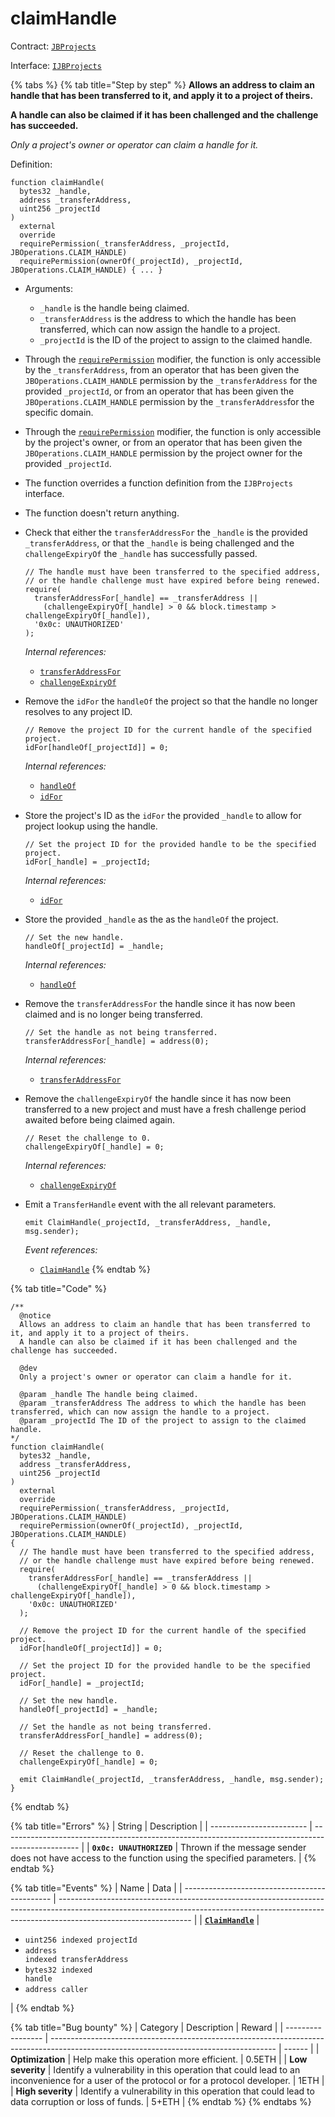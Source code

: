 # claimHandle

Contract: [`JBProjects`](../)

Interface: [`IJBProjects`](../../../interfaces/ijbprojects.md)

{% tabs %}
{% tab title="Step by step" %}
**Allows an address to claim an handle that has been transferred to it, and apply it to a project of theirs.**

**A handle can also be claimed if it has been challenged and the challenge has succeeded.**

_Only a project's owner or operator can claim a handle for it._

Definition:

```solidity
function claimHandle(
  bytes32 _handle,
  address _transferAddress,
  uint256 _projectId
)
  external
  override
  requirePermission(_transferAddress, _projectId, JBOperations.CLAIM_HANDLE)
  requirePermission(ownerOf(_projectId), _projectId, JBOperations.CLAIM_HANDLE) { ... }
```

* Arguments:
  * `_handle` is the handle being claimed.
  * `_transferAddress` is the address to which the handle has been transferred, which can now assign the handle to a project.
  * `_projectId` is the ID of the project to assign to the claimed handle.
* Through the [`requirePermission`](../../or-abstract/jboperatable/modifiers/requirepermission.md) modifier, the function is only accessible by the `_transferAddress`, from an operator that has been given the `JBOperations.CLAIM_HANDLE` permission by the `_transferAddress` for the provided `_projectId`, or from an operator that has been given the `JBOperations.CLAIM_HANDLE` permission by the `_transferAddress`for the specific domain.
* Through the [`requirePermission`](../../or-abstract/jboperatable/modifiers/requirepermission.md) modifier, the function is only accessible by the project's owner, or from an operator that has been given the `JBOperations.CLAIM_HANDLE` permission by the project owner for the provided `_projectId`.
* The function overrides a function definition from the `IJBProjects` interface.
* The function doesn't return anything.
*   Check that either the `transferAddressFor` the `_handle` is the provided `_transferAddress`, or that the `_handle` is being challenged and the `challengeExpiryOf` the `_handle` has successfully passed.

    ```solidity
    // The handle must have been transferred to the specified address,
    // or the handle challenge must have expired before being renewed.
    require(
      transferAddressFor[_handle] == _transferAddress ||
        (challengeExpiryOf[_handle] > 0 && block.timestamp > challengeExpiryOf[_handle]),
      '0x0c: UNAUTHORIZED'
    );
    ```

    _Internal references:_

    * [`transferAddressFor`](../properties/transferaddressfor.md)
    * [`challengeExpiryOf`](../properties/challengeexpiryof.md)
*   Remove the `idFor` the `handleOf` the project so that the handle no longer resolves to any project ID.

    ```solidity
    // Remove the project ID for the current handle of the specified project.
    idFor[handleOf[_projectId]] = 0;
    ```

    _Internal references:_

    * [`handleOf`](../properties/handleof.md)
    * [`idFor`](../properties/idfor.md)
*   Store the project's ID as the `idFor` the provided `_handle` to allow for project lookup using the handle.

    ```solidity
    // Set the project ID for the provided handle to be the specified project.
    idFor[_handle] = _projectId;
    ```

    _Internal references:_

    * [`idFor`](../properties/idfor.md)
*   Store the provided `_handle` as the as the `handleOf` the project.

    ```solidity
    // Set the new handle.
    handleOf[_projectId] = _handle;
    ```

    _Internal references:_

    * [`handleOf`](../properties/handleof.md)
*   Remove the `transferAddressFor` the handle since it has now been claimed and is no longer being transferred.

    ```solidity
    // Set the handle as not being transferred.
    transferAddressFor[_handle] = address(0);
    ```

    _Internal references:_

    * [`transferAddressFor`](../properties/transferaddressfor.md)
*   Remove the `challengeExpiryOf` the handle since it has now been transferred to a new project and must have a fresh challenge period awaited before being claimed again.

    ```solidity
    // Reset the challenge to 0.
    challengeExpiryOf[_handle] = 0;
    ```

    _Internal references:_

    * [`challengeExpiryOf`](../properties/challengeexpiryof.md)
*   Emit a `TransferHandle` event with the all relevant parameters.

    ```solidity
    emit ClaimHandle(_projectId, _transferAddress, _handle, msg.sender);
    ```

    _Event references:_

    * [`ClaimHandle`](../events/claimhandle.md)
{% endtab %}

{% tab title="Code" %}
```solidity
/**
  @notice 
  Allows an address to claim an handle that has been transferred to it, and apply it to a project of theirs.
  A handle can also be claimed if it has been challenged and the challenge has succeeded.

  @dev 
  Only a project's owner or operator can claim a handle for it.

  @param _handle The handle being claimed.
  @param _transferAddress The address to which the handle has been transferred, which can now assign the handle to a project.
  @param _projectId The ID of the project to assign to the claimed handle.
*/
function claimHandle(
  bytes32 _handle,
  address _transferAddress,
  uint256 _projectId
)
  external
  override
  requirePermission(_transferAddress, _projectId, JBOperations.CLAIM_HANDLE)
  requirePermission(ownerOf(_projectId), _projectId, JBOperations.CLAIM_HANDLE)
{
  // The handle must have been transferred to the specified address,
  // or the handle challenge must have expired before being renewed.
  require(
    transferAddressFor[_handle] == _transferAddress ||
      (challengeExpiryOf[_handle] > 0 && block.timestamp > challengeExpiryOf[_handle]),
    '0x0c: UNAUTHORIZED'
  );

  // Remove the project ID for the current handle of the specified project.
  idFor[handleOf[_projectId]] = 0;

  // Set the project ID for the provided handle to be the specified project.
  idFor[_handle] = _projectId;

  // Set the new handle.
  handleOf[_projectId] = _handle;

  // Set the handle as not being transferred.
  transferAddressFor[_handle] = address(0);

  // Reset the challenge to 0.
  challengeExpiryOf[_handle] = 0;

  emit ClaimHandle(_projectId, _transferAddress, _handle, msg.sender);
}
```
{% endtab %}

{% tab title="Errors" %}
| String                   | Description                                                                                       |
| ------------------------ | ------------------------------------------------------------------------------------------------- |
| **`0x0c: UNAUTHORIZED`** | Thrown if the message sender does not have access to the function using the specified parameters. |
{% endtab %}

{% tab title="Events" %}
| Name                                          | Data                                                                                                                                                                                          |
| --------------------------------------------- | --------------------------------------------------------------------------------------------------------------------------------------------------------------------------------------------- |
| [**`ClaimHandle`**](../events/claimhandle.md) | <ul><li><code>uint256 indexed projectId</code></li><li><code>address indexed transferAddress</code></li><li><code>bytes32 indexed handle</code></li><li><code>address caller</code></li></ul> |
{% endtab %}

{% tab title="Bug bounty" %}
| Category          | Description                                                                                                                            | Reward |
| ----------------- | -------------------------------------------------------------------------------------------------------------------------------------- | ------ |
| **Optimization**  | Help make this operation more efficient.                                                                                               | 0.5ETH |
| **Low severity**  | Identify a vulnerability in this operation that could lead to an inconvenience for a user of the protocol or for a protocol developer. | 1ETH   |
| **High severity** | Identify a vulnerability in this operation that could lead to data corruption or loss of funds.                                        | 5+ETH  |
{% endtab %}
{% endtabs %}
